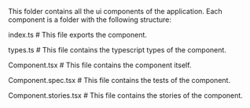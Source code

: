 This folder contains all the ui components of the application. Each component is a folder with the following structure:

index.ts # This file exports the component.

types.ts # This file contains the typescript types of the component.

Component.tsx # This file contains the component itself.

Component.spec.tsx # This file contains the tests of the component.

Component.stories.tsx # This file contains the stories of the component.
